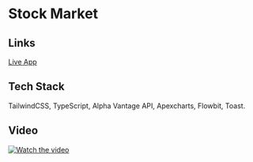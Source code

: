
# Stock Market




## Links

[Live App](https://stock-market-livid.vercel.app/)


## Tech Stack

TailwindCSS, TypeScript, Alpha Vantage API, Apexcharts, Flowbit, Toast.


## Video
[![Watch the video](https://demo.shotshare.dev/uploads/XWX2axjubRSxJri2gUluy1KdvZ6qqlwGAcwW6zaW.png)](https://youtu.be/-hu4CgOtG3U?si=4v0WITsGWmq_aw8I)
